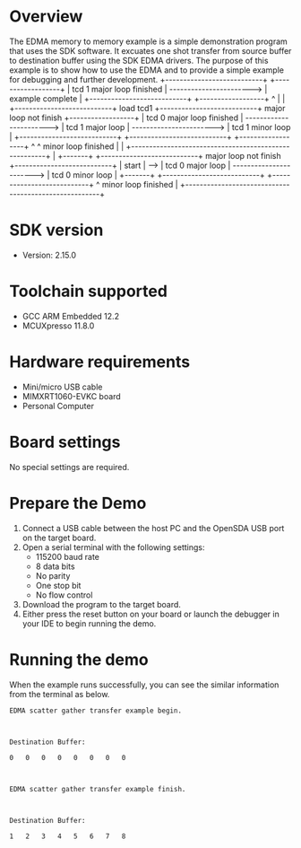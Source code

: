 Overview
========
The EDMA memory to memory example is a simple demonstration program that uses the SDK software.
It excuates one shot transfer from source buffer to destination buffer using the SDK EDMA drivers.
The purpose of this example is to show how to use the EDMA and to provide a simple example for
debugging and further development.
                                                                     +---------------------------+                          +------------------+
                                                                     | tcd 1 major loop finished | -----------------------> | example complete |
                                                                     +---------------------------+                          +------------------+
                                                                       ^
                                                                       |
                                                                       |
              +---------------------------+  load tcd1               +---------------------------+  major loop not finish   +------------------+
              | tcd 0 major loop finished | -----------------------> |     tcd 1 major loop      | -----------------------> | tcd 1 minor loop |
              +---------------------------+                          +---------------------------+                          +------------------+
                ^                                                      ^                           minor loop finished        |
                |                                                      +------------------------------------------------------+
                |
+-------+     +---------------------------+  major loop not finish   +---------------------------+
| start | --> |     tcd 0 major loop      | -----------------------> |     tcd 0 minor loop      |
+-------+     +---------------------------+                          +---------------------------+
                ^                           minor loop finished        |
                +------------------------------------------------------+

SDK version
===========
- Version: 2.15.0

Toolchain supported
===================
- GCC ARM Embedded  12.2
- MCUXpresso  11.8.0

Hardware requirements
=====================
- Mini/micro USB cable
- MIMXRT1060-EVKC board
- Personal Computer

Board settings
==============
No special settings are required.

Prepare the Demo
================
1.  Connect a USB cable between the host PC and the OpenSDA USB port on the target board.  
2.  Open a serial terminal with the following settings:
    - 115200 baud rate
    - 8 data bits
    - No parity
    - One stop bit
    - No flow control
3.  Download the program to the target board.
4.  Either press the reset button on your board or launch the debugger in your IDE to begin running the demo.

Running the demo
================
When the example runs successfully, you can see the similar information from the terminal as below.

~~~~~~~~~~~~~~~~~~~~~
EDMA scatter gather transfer example begin.



Destination Buffer:

0	0	0	0	0	0	0	0	



EDMA scatter gather transfer example finish.



Destination Buffer:

1	2	3	4	5	6	7	8	
~~~~~~~~~~~~~~~~~~~~~


